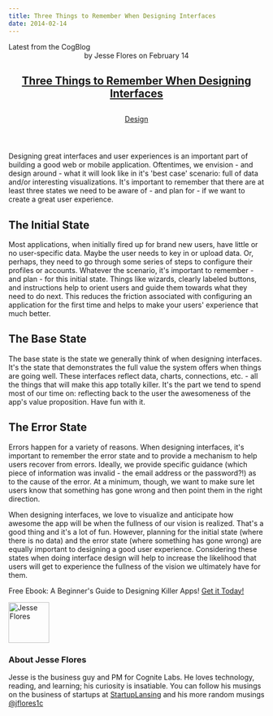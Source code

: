 ```yaml
---
title: Three Things to Remember When Designing Interfaces
date: 2014-02-14
---
```

<article itemscope itemtype="http://schema.org/Blog"> 
<div class="container outside"> 
 <div class="featured-post" style="background-image: url(&quot;&quot;);"> 
  <div class="overlay"></div> 
  <div class="row-fluid"> 
   <span class="latest-post"> Latest from <span id="title" itemprop="name">the CogBlog</span> </span> 
  </div> 
  <header class="featured-header"> 
   <div class="row-fluid"> 
    <div class="span2"></div> 
    <div class="span8"> 
     <div class="row-fluid"> 
      <div class="span12 author">
        by 
       <span class="author-name" itemprop="author"><a class="author-link" href="http://www.cognitelabs.com/blog/author/jesse-flores" itemprop="url"></a> <span itemprop="name">Jesse Flores</span></span> on 
       <span class="publish-date" itemprop="datePublished"> February 14</span> 
      </div> 
     </div> 
     <hgroup class="row-fluid"> 
      <h1 class="latest-title" itemprop="headline"> <a href="../../../../com/cognitelabs/www/blog/three-things-to-remember-when-designing-interfaces.html" itemprop="url"> <span id="hs_cos_wrapper_name" class="hs_cos_wrapper hs_cos_wrapper_meta_field hs_cos_wrapper_type_text" style="" data-hs-cos-general-type="meta_field" data-hs-cos-type="text">Three Things to Remember When Designing Interfaces</span> </a> </h1> 
      <h2 class="post-synopsis" itemprop="alternativeHeadline"> <span id="hs_cos_wrapper_post_synopsis" class="hs_cos_wrapper hs_cos_wrapper_widget hs_cos_wrapper_type_text" style="" data-hs-cos-general-type="widget" data-hs-cos-type="text"></span> </h2> 
     </hgroup> 
     <div class="row-fluid"> 
      <span class="tags" itemprop="keywords"> <a href="http://www.cognitelabs.com/blog/topic/design" class="topic-tag">Design</a> </span> 
     </div> 
    </div> 
   </div> 
  </header> 
 </div> 
</div> 
<section class="blog-section" itemscope itemtype="http://schema.org/Blog"> 
 <div class="blog-post-wrapper cell-wrapper"> 
  <header class="section post-header"> 
  </header> 
  <div class="section post-body"> 
   <section itemprop="text"> 
    <span id="hs_cos_wrapper_post_body" class="hs_cos_wrapper hs_cos_wrapper_meta_field hs_cos_wrapper_type_rich_text" style="" data-hs-cos-general-type="meta_field" data-hs-cos-type="rich_text"><p>Designing great interfaces and user experiences is an important part of building a good web or mobile application. Oftentimes, we envision - and design around - what it will look like in it's 'best case' scenario: full of data and/or interesting visualizations. It's important to remember that there are at least three states we need to be aware of - and plan for - if we want to create a great user experience.<br> 
      <!--more--></p> <h2>The Initial State</h2> <p>Most applications, when initially fired up for brand new users, have little or no user-specific data. Maybe the user needs to key in or upload data. Or, perhaps, they need to go through some series of steps to configure their profiles or accounts. Whatever the scenario, it's important to remember - and plan - for this initial state. Things like wizards, clearly labeled buttons, and instructions help to orient users and guide them towards what they need to do next. This reduces the friction associated with configuring an application for the first time and helps to make your users' experience that much better.</p> <h2>The Base State</h2> <p>The base state is the state we generally think of when designing interfaces. It's the state that demonstrates the full value the system offers when things are going well. These interfaces reflect data, charts, connections, etc. - all the things that will make this app totally killer. It's the part we tend to spend most of our time on: reflecting back to the user the awesomeness of the app's value proposition. Have fun with it.</p> <h2>The Error State</h2> <p>Errors happen for a variety of reasons. When designing interfaces, it's important to remember the error state and to provide a mechanism to help users recover from errors. Ideally, we provide specific guidance (which piece of information was invalid - the email address or the password?!) as to the cause of the error. At a minimum, though, we want to make sure let users know that something has gone wrong and then point them in the right direction.</p> <p>When designing interfaces, we love to visualize and anticipate how awesome the app will be when the fullness of our vision is realized. That's a good thing and it's a lot of fun. However, planning for the initial state (where there is no data) and the error state (where something has gone wrong) are equally important to designing a good user experience. Considering these states when doing interface design will help to increase the likelihood that users will get to experience the fullness of the vision we ultimately have for them.</p> 
     <div class="cta"> 
      <span>Free Ebook: A Beginner's Guide to Designing Killer Apps! </span> 
      <a class="case-link orange" href="http://cognitelabs.com/wp-content/uploads/2014/02/a-beginners-guide-to-designing-awesome-apps">Get it Today!</a> 
     </div></span> 
   </section> 
   <span id="hs_cos_wrapper_blog_social_sharing" class="hs_cos_wrapper hs_cos_wrapper_widget hs_cos_wrapper_type_blog_social_sharing" style="" data-hs-cos-general-type="widget" data-hs-cos-type="blog_social_sharing"> 
    <div class="hs-blog-social-share"> 
     <ul class="hs-blog-social-share-list"> 
     </ul> 
    </div> </span> 
   <div id="author-bio" itemscope itemtype="http://schema.org/Person"> 
    <img width="80" height="80" class="avatar avatar-80 photo" src="https://app.hubspot.com/settings/avatar/ebb7b39b3263657e1a24516cf221203e" alt="Jesse Flores"> 
    <div id="author-info"> 
     <h3>About <span itemprop="givenName">Jesse Flores<span></span></span></h3> Jesse is the business guy and PM for Cognite Labs. He loves technology, reading, and learning; his curiosity is insatiable. You can follow his musings on the business of startups at 
     <a href="http://startuplansing.org">StartupLansing</a> and his more random musings 
     <a href="http://www.twitter.com/jflores1c">@jflores1c</a> 
    </div> 
    <div class="clear"></div> 
   </div> 
  </div> 
 </div> 
</section> 
</article>